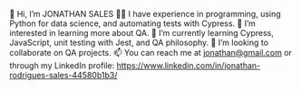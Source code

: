 👋 Hi, I’m JONATHAN SALES
👨‍💻 I have experience in programming, using Python for data science, and automating tests with Cypress.
👀 I’m interested in learning more about QA.
🌱 I’m currently learning Cypress, JavaScript, unit testing with Jest, and QA philosophy.
💞️ I’m looking to collaborate on QA projects.
📫 You can reach me at jonathan@gmail.com or through my LinkedIn profile: https://www.linkedin.com/in/jonathan-rodrigues-sales-44580b1b3/

<!---
jonathanrsbr/jonathanrsbr is a ✨ special ✨ repository because its `README.md` (this file) appears on your GitHub profile.
You can click the Preview link to take a look at your changes.
--->

